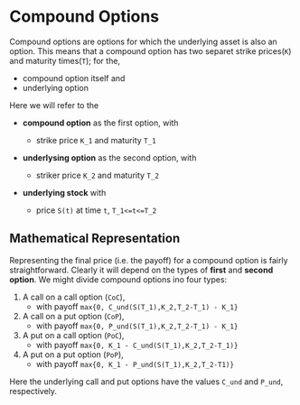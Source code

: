 # Compound Options
Compound options are options for which the underlying asset is also an option. This means that a compound option has two separet strike prices(`K`) and maturity times(`T`); for the,
- compound option itself and
- underlying option

Here we will refer to the 
- **compound option** as the first option, with 
    - strike price `K_1` and maturity `T_1`

- **underlysing option** as the second option, with
    - striker price `K_2` and maturity `T_2`

- **underlying stock** with
    - price `S(t)` at time `t`, `T_1<=t<=T_2`


## Mathematical Representation
Representing the final price (i.e. the payoff) for a compound option is fairly straightforward. Clearly it will depend on the types of **first** and **second option**.
We might divide compound options ino four types:
1. A call on a call option (`CoC`), 
    - with payoff `max{0, C_und(S(T_1),K_2,T_2-T_1) - K_1}`
2. A call on a put option (`CoP`), 
    - with payoff `max{0, P_und(S(T_1),K_2,T_2-T_1) - K_1}`
3. A put on a call option (`PoC`), 
    - with payoff `max{0, K_1 - C_und(S(T_1),K_2,T_2-T_1)}`
4. A put on a put option (`PoP`), 
    - with payoff `max{0, K_1 - P_und(S(T_1),K_2,T_2-T1)}`

Here the underlying call and put options have the values `C_und` and `P_und`, respectively.